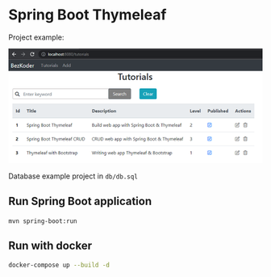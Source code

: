 # Spring Boot Thymeleaf 

Project example: 

![spring-boot-thymeleaf-example](spring-boot-thymeleaf-example.png)

Database example project in `db/db.sql`

## Run Spring Boot application
```
mvn spring-boot:run
```

## Run with docker

```bash
docker-compose up --build -d
```

